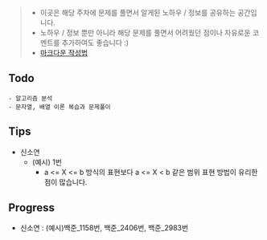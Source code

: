 > - 이곳은 해당 주차에 문제를 풀면서 알게된 노하우 / 정보를 공유하는 공간입니다.
> - 노하우 / 정보 뿐만 아니라 해당 문제를 풀면서 어려웠던 점이나 자유로운 코멘트를 추가하여도 좋습니다 :)
> - [마크다운 작성법](https://gist.github.com/ihoneymon/652be052a0727ad59601)

## Todo
    - 알고리즘 분석
    - 문자열, 배열 이론 복습과 문제풀이

## Tips
- 신소연
    - (예시) 1번
        - a <= X <= b 방식의 표현보다 a <= X < b 같은 범위 표현 방법이 유리한 점이 많습니다.

## Progress
- 신소연 : (예시)백준_1158번, 백준_2406번, 백준_2983번